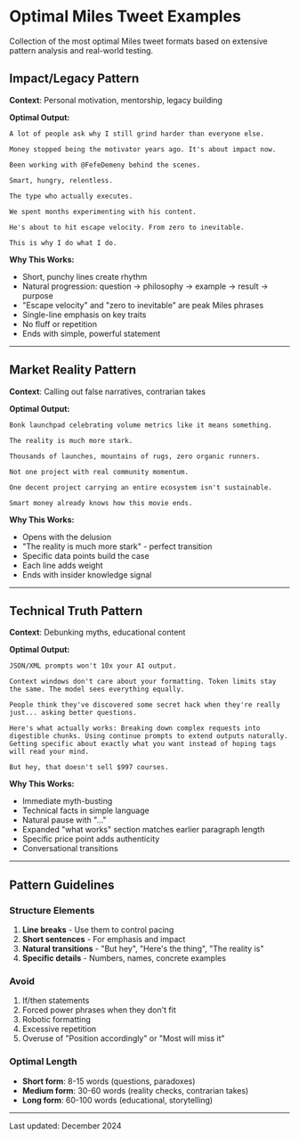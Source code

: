 # Optimal Miles Tweet Examples

Collection of the most optimal Miles tweet formats based on extensive pattern analysis and real-world testing.

## Impact/Legacy Pattern

**Context**: Personal motivation, mentorship, legacy building

**Optimal Output:**
```
A lot of people ask why I still grind harder than everyone else.

Money stopped being the motivator years ago. It's about impact now.

Been working with @FefeDemeny behind the scenes. 

Smart, hungry, relentless.

The type who actually executes.

We spent months experimenting with his content. 

He's about to hit escape velocity. From zero to inevitable.

This is why I do what I do.
```

**Why This Works:**
- Short, punchy lines create rhythm
- Natural progression: question → philosophy → example → result → purpose
- "Escape velocity" and "zero to inevitable" are peak Miles phrases
- Single-line emphasis on key traits
- No fluff or repetition
- Ends with simple, powerful statement

---

## Market Reality Pattern

**Context**: Calling out false narratives, contrarian takes

**Optimal Output:**
```
Bonk launchpad celebrating volume metrics like it means something.

The reality is much more stark.

Thousands of launches, mountains of rugs, zero organic runners.

Not one project with real community momentum.

One decent project carrying an entire ecosystem isn't sustainable.

Smart money already knows how this movie ends.
```

**Why This Works:**
- Opens with the delusion
- "The reality is much more stark" - perfect transition
- Specific data points build the case
- Each line adds weight
- Ends with insider knowledge signal

---

## Technical Truth Pattern

**Context**: Debunking myths, educational content

**Optimal Output:**
```
JSON/XML prompts won't 10x your AI output.

Context windows don't care about your formatting. Token limits stay the same. The model sees everything equally.

People think they've discovered some secret hack when they're really just... asking better questions.

Here's what actually works: Breaking down complex requests into digestible chunks. Using continue prompts to extend outputs naturally. Getting specific about exactly what you want instead of hoping tags will read your mind.

But hey, that doesn't sell $997 courses.
```

**Why This Works:**
- Immediate myth-busting
- Technical facts in simple language
- Natural pause with "..."
- Expanded "what works" section matches earlier paragraph length
- Specific price point adds authenticity
- Conversational transitions

---

## Pattern Guidelines

### Structure Elements
1. **Line breaks** - Use them to control pacing
2. **Short sentences** - For emphasis and impact
3. **Natural transitions** - "But hey", "Here's the thing", "The reality is"
4. **Specific details** - Numbers, names, concrete examples

### Avoid
1. If/then statements
2. Forced power phrases when they don't fit
3. Robotic formatting
4. Excessive repetition
5. Overuse of "Position accordingly" or "Most will miss it"

### Optimal Length
- **Short form**: 8-15 words (questions, paradoxes)
- **Medium form**: 30-60 words (reality checks, contrarian takes)
- **Long form**: 60-100 words (educational, storytelling)

---

Last updated: December 2024